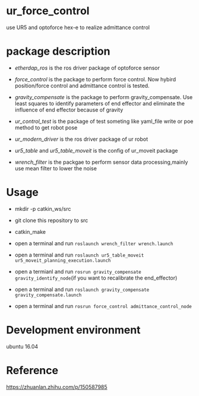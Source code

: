 # ur_force_control
use UR5 and optoforce hex-e to realize admittance control
 


# package description
* *etherdap_ros* is the ros driver package of optoforce sensor

* *force_control* is the package to perform force control. Now hybird position/force control and admittance control is tested.

* *gravity_compensate* is the package to perform gravity_compensate. Use least squares to identify parameters of end effector and eliminate the influence of end effector because of gravity

* *ur_control_test* is the package of test someting like yaml_file write or poe method to get robot pose

* *ur_modern_driver* is the ros driver package of ur robot

* *ur5_table* and *ur5_table_moveit* is the config of ur_moveit package

* *wrench_filter* is the packgae to perform sensor data processing,mainly use mean filter to lower the noise

# Usage
* mkdir -p catkin_ws/src

* git clone this repository to src

* catkin_make

* open a terminal and run `roslaunch wrench_filter wrench.launch`

* open a terminal and run  `roslaunch ur5_table_moveit ur5_moveit_planning_execution.launch`
* open a termianl and run `rosrun gravity_compensate gravity_identify_node`(if you want to recalibrate the end_effector)
* open a terminal and run  `roslaunch gravity_compensate  gravity_compensate.launch`

* open a terminal and run `rosrun force_control admittance_control_node`


# Development environment
ubuntu 16.04

# Reference
https://zhuanlan.zhihu.com/p/150587985
 

